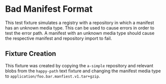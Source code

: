 # Bad Manifest Format

This test fixture simulates a registry with a repository in which a manifest has an unknown media type.
This can be used to cause errors in order to test the error path. A manifest with an unknown media type should cause the
respective manifest and repository import to fail.

## Fixture Creation

This fixture was created by copying the `a-simple` repository and relevant blobs from the `happy-path` text fixture and
changing the manifest media type to `application/foo.bar.manfiest.v1.tar+gzip`.
